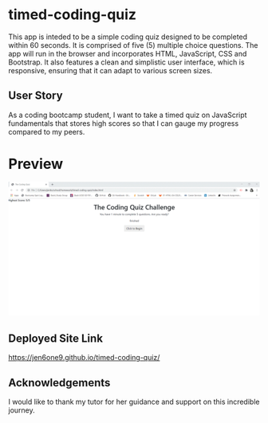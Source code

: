 # timed-coding-quiz
This app is inteded to be a simple coding quiz designed to be completed within 60 seconds. It is comprised of five (5) multiple choice questions.  The app will run in the browser and incorporates HTML, JavaScript, CSS and Bootstrap. It also features a clean and simplistic user interface, which is responsive, ensuring that it can adapt to various screen sizes. 

## User Story
As a coding bootcamp student, I want to take a timed quiz on JavaScript fundamentals that stores high scores so that I can gauge my progress compared to my peers. 


# Preview
![alt-text](Homework4.GIF)

## Deployed Site Link
https://jen6one9.github.io/timed-coding-quiz/

## Acknowledgements
I would like to thank my tutor for her guidance and support on this incredible journey.
